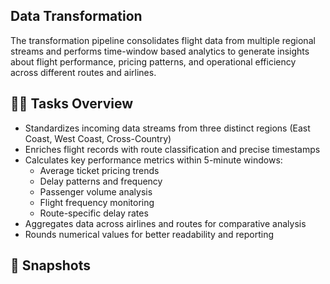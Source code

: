 ## Data Transformation 

The transformation pipeline consolidates flight data from multiple regional streams and performs time-window based analytics to generate insights about flight performance, pricing patterns, and operational efficiency across different routes and airlines.

## 👨‍💻 Tasks Overview

- Standardizes incoming data streams from three distinct regions (East Coast, West Coast, Cross-Country)
- Enriches flight records with route classification and precise timestamps
- Calculates key performance metrics within 5-minute windows:
  - Average ticket pricing trends
  - Delay patterns and frequency
  - Passenger volume analysis
  - Flight frequency monitoring
  - Route-specific delay rates
- Aggregates data across airlines and routes for comparative analysis
- Rounds numerical values for better readability and reporting

## 📸 Snapshots
